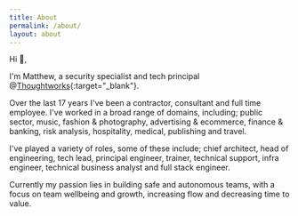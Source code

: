```yaml
---
title: About
permalink: /about/
layout: about
---
```


Hi 👋,

I'm Matthew, a security specialist and tech principal @[Thoughtworks](https://www.thoughtworks.com/){:target="_blank"}.

Over the last 17 years I've been a contractor, consultant and full time employee. I've worked in a broad range of domains, including; public sector, music, fashion & photography, advertising & ecommerce, finance & banking, risk analysis, hospitality, medical, publishing and travel.

I've played a variety of roles, some of these include; chief architect, head of engineering, tech lead, principal engineer, trainer, technical support, infra engineer, technical business analyst and full stack engineer.

Currently my passion lies in building safe and autonomous teams, with a focus on team wellbeing and growth, increasing flow and decreasing time to value.
